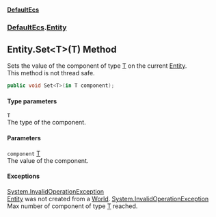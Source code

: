 #### [DefaultEcs](DefaultEcs.md 'DefaultEcs')
### [DefaultEcs](DefaultEcs.md#DefaultEcs 'DefaultEcs').[Entity](Entity.md 'DefaultEcs.Entity')
## Entity.Set&lt;T&gt;(T) Method
Sets the value of the component of type [T](Entity_Set_T_(T).md#DefaultEcs_Entity_Set_T_(T)_T 'DefaultEcs.Entity.Set&lt;T&gt;(T).T') on the current [Entity](Entity.md 'DefaultEcs.Entity').  
This method is not thread safe.  
```csharp
public void Set<T>(in T component);
```
#### Type parameters
<a name='DefaultEcs_Entity_Set_T_(T)_T'></a>
`T`  
The type of the component.
  
#### Parameters
<a name='DefaultEcs_Entity_Set_T_(T)_component'></a>
`component` [T](Entity_Set_T_(T).md#DefaultEcs_Entity_Set_T_(T)_T 'DefaultEcs.Entity.Set&lt;T&gt;(T).T')  
The value of the component.
  
#### Exceptions
[System.InvalidOperationException](https://docs.microsoft.com/en-us/dotnet/api/System.InvalidOperationException 'System.InvalidOperationException')  
[Entity](Entity.md 'DefaultEcs.Entity') was not created from a [World](World.md 'DefaultEcs.World').
[System.InvalidOperationException](https://docs.microsoft.com/en-us/dotnet/api/System.InvalidOperationException 'System.InvalidOperationException')  
Max number of component of type [T](Entity_Set_T_(T).md#DefaultEcs_Entity_Set_T_(T)_T 'DefaultEcs.Entity.Set&lt;T&gt;(T).T') reached.
